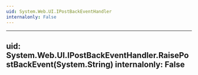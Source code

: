 ```yaml
---
uid: System.Web.UI.IPostBackEventHandler
internalonly: False
---
```


---
uid: System.Web.UI.IPostBackEventHandler.RaisePostBackEvent(System.String)
internalonly: False
---
